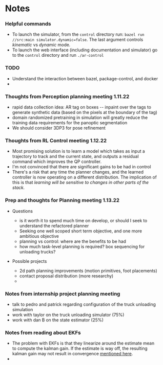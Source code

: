 # Notes

### Helpful commands

 * To launch the simulator, from the `control` directory run: `bazel run //src:main simulator.dynamic=false`. The last argument controls _kinematic_ vs _dynamic_ mode.
 * To launch the web interface (including documentation and simulator) go to the `control` directory and run `./ar-control`


### TODO

 * Understand the interaction between bazel, package-control, and docker
 *


### Thoughts from Perception planning meeting 1.11.22

 * rapid data collection idea: AR tag on boxes -- inpaint over the tags to generate synthetic data (based on the pixels at the boundary of the tag)
 * domain randomized pretraining in simulation will greatly reduce the training data requirements for the panoptic segmentation
 * We should consider 3DP3 for pose refinement

### Thoughts from RL Control meeting 1.12.22

 * Most promising solution is to learn a model which takes as input a trajectory to track and the current state, and outputs a residual command which improves the QP controller.
 * I'm not convinced that there are significant gains to be had in control
 * There's a risk that any time the planner changes, and the learned controller is now operating on a different distribution. The implication of this is that _learning will be sensitive to changes in other parts of the stack._

### Prep and thoughts for Planning meeting 1.13.22

 * Questions
    * is it worth it to spend much time on develop, or should I seek to understand the refactored planner
    * Seeking one well scoped short term objective, and one more ambitious objective
    * planning vs control: where are the benefits to be had
    * how much task-level planning is required? box sequencing for unloading trucks?

 * Possible projects
    * 2d path planning improvements (motion primitives, foot placements)
    * contact proposal distribution (more researchy)
    * 

### Notes from internship project planning meeting

 * talk to pedro and patrick regarding configuration of the truck unloading simulation
 * work with taylor on the truck unloading simulator (75%)
 * work with dan B on the state estimator (25%)

### Notes from reading about EKFs

 * The problem with EKFs is that they linearize around the estimate mean to compute the kalman gain. If the estimate is way off, the resulting kalman gain may not result in convergence [mentioned here](https://arxiv.org/pdf/1410.1465.pdf).
 * 